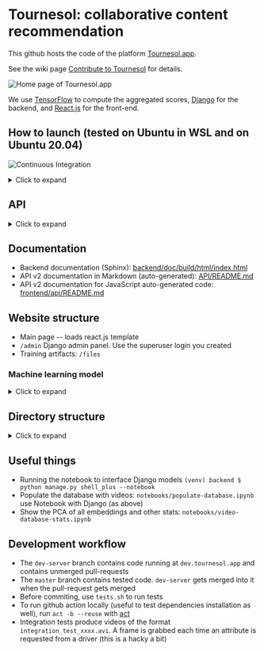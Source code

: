 # Tournesol: collaborative content recommendation

This github hosts the code of the platform [Tournesol.app](https://tournesol.app).

See the wiki page [Contribute to Tournesol](https://wiki.tournesol.app/index.php/Contribute_to_Tournesol) for details.

![Home page of Tournesol.app](https://user-images.githubusercontent.com/10453308/115123905-9b6b4300-9fbf-11eb-8853-25552d13f7b0.png)

We use [TensorFlow](http://tensorflow.org/) to compute the aggregated scores,
[Django](https://www.djangoproject.com/) for the backend, and [React.js](https://reactjs.org/) for the front-end.

## How to launch (tested on Ubuntu in WSL and on Ubuntu 20.04)

![Continuous Integration](https://github.com/tournesol-app/tournesol/workflows/Continuous%20Integration/badge.svg?branch=master)

<details>
  <summary>Click to expand</summary>

First, clone this repo and `cd` to it.
You will need [Docker](https://docs.docker.com/get-docker/) installed and configured.

<h3>Building the Docker image</h3>

The final image size (`docker image ls`) is about 4GB, but during the installation it might take more space.

1. Inside the repository, run `sudo docker build -t tournesol-app/tournesol docker`
2. At the end, the script will print the ssh certificate, like
   ```
   === Your ssh public key... ===
   ssh-rsa ...
   === /public key
   ```
   Copy the ssh-rsa line to your [GitHub account](https://github.com/settings/keys).
3. Run the container with `sudo docker run -p 8000:8000 -p 8899:8899 -p 5900:5900 -p 2222:22 -it tournesol-app/tournesol`.
   The `8000` port exposes the web server, the `8899` port exposes the jupyter notebook, `5900` is for VNC, and `2222` for ssh.
4. To run the same container again, remember the host name of the container (`root@xxx`) and run
   `sudo docker start -ai xxx`

To edit Tournesol source code, start the container and connect via ssh to port 2222 (set up your password, or the public key via the container terminal).
The default root password is `tournesol`.


<h3>Building front-end</h3>

Run inside the container (`npm run build` runs on image build):

```shell
$ cd frontend

# will watch for changes made to the frontend source code and re-build automatically:
frontend $ npm run dev
```

<h3>Running back-end</h3>

Run inside the container to launch the server, and the jupyter notebook:


```shell
(venv-tournesol) $ ./launch_debug.sh
```

Now you can navigate to http://127.0.0.1:8000 to view the development website, and to http://127.0.0.1:8899 to view the Jupyter notebook

To run all tests, do
```shell
(venv-tournesol) $ ./tests.sh
```

Note that the backend needs to be started in a special mode for integration tests, so please close the previous one if you started it (see `screen -ls` and close the backend_server screen).

To see the Jupyter token, run `jupyter notebook list` inside the container.

When running integration tests, you can connect to 127.0.0.1 via VNC (port 5900) to see Firefox

Auxiliary commands:

```shell
(venv-tournesol) $ . ./debug_export.sh # to set env vars, done automatically in Docker
# cd backend

# create the test database
(venv-tournesol) backend $ python manage.py migrate

# (optional) run training
(venv-tournesol) backend $ python manage.py ml_train

# (optional) download latest video metadata
(venv-tournesol) backend $ python manage.py add_videos

# optional: create a user for yourself
(venv-tournesol) backend $ python manage.py createsuperuser
```

Note that creating a super user is highly recommended for testing the website locally and contributing to the codebase. 💯

<h3>Remote text editors</h3>

Several options are available to edit the code on the docker container.
- Vim
- The `remote-ssh` extension can be used on Vscode as detailed [here](<h3>Running back-end</h3>) 

</details>

## API
<details>
  <summary>Click to expand</summary>

API is implemented in [Django-REST](https://www.django-rest-framework.org/) using [Spectacular](https://github.com/tfranzel/drf-spectacular) for annotations compliany with [OpenAPI 3.0](https://swagger.io/specification/):

* API (v2): [api_v2](backend/backend/api_v2), running at [api/v2/](http://127.0.0.1:8000/api/v2/).
* For API v2, the [OpenAPI 3](https://swagger.io/specification/) schema is available at [schema.json](backend/schema.json)
  or at [schema/](http://127.0.0.1:8000/schema/)
  - To generate it, run
    ```shell
    backend $ python manage.py spectacular --file schema.json --format openapi-json --validate
    ```
* For API v2, auto-generated documentation is available as well:
  - Via Swagger: [schema/swagger-ui/](http://127.0.0.1:8000/schema/swagger-ui/)
  - Via ReDoc: [schema/redoc/](http://127.0.0.1:8000/schema/redoc/)
  
* <s>Old API (v1): [api.py](backend/backend/api_v1/api.py), will run at [api_explorer/](http://127.0.0.1:8000/api_explorer/)</s> deprecated

</details>

## Documentation

- Backend documentation (Sphinx): [backend/doc/build/html/index.html](backend/doc/build/html/index.html)
- API v2 documentation in Markdown (auto-generated): [API/README.md](API/README.md)
- API v2 documentation for JavaScript auto-generated code: [frontend/api/README.md](frontend/api/README.md)


## Website structure

- Main page -- loads react.js template
- `/admin` Django admin panel. Use the superuser login you created
- Training artifacts: `/files`

### Machine learning model

<details>
  <summary>Click to expand</summary>

- The video fields (reliability, ...) are described in [rating_fields.py](backend/backend/rating_fields.py).
- The model transforms Expert Ratings (pairwise comparisons), [`ExpertRating`](backend/backend/models.py) model into aggregated scores for each `Video`
- Per-expert scores are written to the `VideoRating` model
- To run the model training, call `backend $ python manage.py ml_train`, this will run the [ml_train.py](backend/backend/management/commands/ml_train.py)
  * The script will save weights and plots to `backend/../.models/`
  * The script will use the [default config file](backend/backend/ml_model/config/featureless_config.gin) specified by `--config`
  * To run hyperparameter tuning with [ray tune](https://docs.ray.io/en/latest/tune/index.html), add the `--tune` option and use a corresponding config file, such as
    [featureless_config_hparam_search.gin](backend/backend/ml_model/config/featureless_config_hparam_search.gin).
    The file will generate TensorBoard logs and best/worst predictions in `~/ray_results`.
- There are 2 frameworks used in the project:
  * Embedding model. Uses the `Video.embedding` field in order to represent a video
  * **(now used)** [Featureless model](https://www.overleaf.com/project/5f44dd8e84c8540001bf1552).
    For each video and each expert, there is a variable
- Code structure for the ML models, see [backend/backend/ml_model](backend/backend/ml_model)
  1. [preference_aggregation.py](backend/backend/ml_model/preference_aggregation.py) defines the abstract preference aggregation model without application to Tournesol
     - Constructor creates the model, `fit()` trains it, `__call__()` is for prediction.
     - `MedianPreferenceAggregator` takes outputs of many models and computes the median
     - [preference_aggregation_featureless.py](backend/backend/ml_model/preference_aggregation_featureless.py) Featureless implementation
       - `VariableIndexLayer` defines the Keras layer with a variable which takes indices as inputs and outputs `variable[index]`
       - `AllRatingsWithCommon` defines the wrapper around `VariableIndexLayer` with user-friendly access (indices are converted into names and vice-versa), as well as checkpointing
       - `FeaturelessPreferenceLearningModel` defines a wrapper around `AllRatingsWithCommon` which implements prediction for a particular user, and ratings storage
       - `FeaturelessMedianPreferenceAverageRegularizationAggregator` implements the losses, minibatch computation and the plotting of losses
     - [preference_aggregation_with_embeddings.py](backend/backend/ml_model/preference_aggregation_with_embeddings.py) Embedding implementation
  2. [client_server/database_learner.py](backend/backend/ml_model/client_server/database_learner.py) Abstract class to load data to and from the database into the Preference Aggregation model
     - Constructor loads data, the `fit()` method trains the model, `update_features()` saves results. `load()` and `save()` are for checkpointing
     - [django_ml_featureless.py](backend/backend/ml_model/client_server/django_ml_featureless.py) Featureless implementation
     - [django_ml_embedding.py](backend/backend/ml_model/client_server/django_ml_embedding.py) Embedding implementation

<h4>Where to add online updates</h4>

The rough plan to add online updates would be to:
1. Create a `DatabasePreferenceLearnerFeatureless` as a global object inside the Django code (do once, it would take time)
2. Load current weights data from a checkpoint (do once, it would take time), use `.load()`
3. Load the ratings into the learner, use `.fit()` with `0` epochs
4. Do custom updates (write your own `tf.function` that will re-compute the weights)
5. Get the results and send via API

For quick development, you can use Jupyter notebooks (running by-default on port 8899 if started via [launch.sh](launch.sh))

</details>

## Directory structure

<details><summary>Click to expand</summary>

- notebooks -- research and development
- frontend -- react.js code
- backend -- django/tensorflow code
- backend/db.sqlite3 -- database with videos, preferences, ratings
- backend/api.py -- API definition
- backend/models.py -- Models definition. After updating, run `(venv) backend $ python manage.py makemigrations && python manage.py migrate`
- backend/ml_models.py -- Machine Learning part of the project (server definition included)
- backend/ml_client.py _trainr
- backend/preference_aggregation.py -- code to aggregate expert ratings
- backend/rating_fields.py -- video fields (rating)
- backend/video_search.py -- code to search for a video by name in Django database
- backend/add_videos.py -- code to import videos from YouTube
- backend/management - code to automate import/ml server tasks
- config -- server configuration files
- scripts -- server scripts

</details>

## Useful things
- Running the notebook to interface Django models
  `(venv) backend $ python manage.py shell_plus --notebook`
- Populate the database with videos: `notebooks/populate-database.ipynb` use Notebook with Django (as above)
- Show the PCA of all embeddings and other stats: `notebooks/video-database-stats.ipynb`

## Development workflow
- The `dev-server` branch contains code running at `dev.tournesol.app` and contains unmerged pull-requests
- The `master` branch contains tested code. `dev-server` gets merged into it when the pull-request gets merged
- Before commiting, use `tests.sh` to run tests 
- To run github action locally (useful to test dependencies installation as well), run `act -b --reuse` with [act](https://github.com/nektos/act)
- Integration tests produce videos of the format `integration_test_xxxx.avi`. A frame is grabbed each time an attribute is requested from a driver (this is a hacky a bit)

